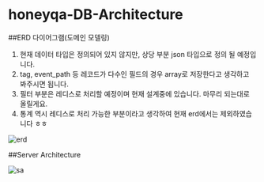 # honeyqa-DB-Architecture

##ERD 다이어그램(도메인 모델링)

1. 현재 데이터 타입은 정의되어 있지 않지만, 상당 부분 json 타입으로 정의 될 예정입니다.
2. tag, event_path 등 레코드가 다수인 필드의 경우 array로 저장한다고 생각하고 봐주시면 됩니다.
3. 필터 부분은 레디스로 처리할 예정이며 현재 설계중에 있습니다. 마무리 되는대로 올릴게요.
4. 통계 역시 레디스로 처리 가능한 부분이라고 생각하여 현재 erd에서는 제외하였습니다 ㅎㅎ

![erd](https://lh3.googleusercontent.com/O-dH6YRbpLPntANGe7OeD63Rt6EzpIWKZDsbQBB8wz1UqppDs2sbLFYhvuUEgPeSOYNX0xVd718juMo=w2434-h1036-rw)

##Server Architecture

![sa](https://lh4.googleusercontent.com/6Lve0nURfQnAofUdgneGTFHI7Lv_Ep6wzCLBkyejIogzEaY9k2SeRwqA409ET7z3UcWAgSMhD59SCis=w2434-h1036-rw)
